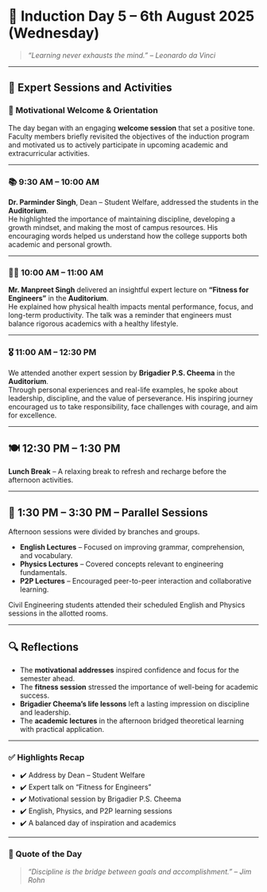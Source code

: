 # 📘 Induction Day 5 – 6th August 2025 (Wednesday)

> _“Learning never exhausts the mind.” – Leonardo da Vinci_

---

## 🎤 Expert Sessions and Activities

### 🎯 Motivational Welcome & Orientation
The day began with an engaging **welcome session** that set a positive tone. Faculty members briefly revisited the objectives of the induction program and motivated us to actively participate in upcoming academic and extracurricular activities.

---

### 📚 9:30 AM – 10:00 AM
**Dr. Parminder Singh**, Dean – Student Welfare, addressed the students in the **Auditorium**.  
He highlighted the importance of maintaining discipline, developing a growth mindset, and making the most of campus resources. His encouraging words helped us understand how the college supports both academic and personal growth.

---

### 🏋️‍♂️ 10:00 AM – 11:00 AM
**Mr. Manpreet Singh** delivered an insightful expert lecture on **“Fitness for Engineers”** in the **Auditorium**.  
He explained how physical health impacts mental performance, focus, and long-term productivity. The talk was a reminder that engineers must balance rigorous academics with a healthy lifestyle.

---

### 🎖️ 11:00 AM – 12:30 PM
We attended another expert session by **Brigadier P.S. Cheema** in the **Auditorium**.  
Through personal experiences and real-life examples, he spoke about leadership, discipline, and the value of perseverance. His inspiring journey encouraged us to take responsibility, face challenges with courage, and aim for excellence.

---

## 🍽️ 12:30 PM – 1:30 PM
**Lunch Break** – A relaxing break to refresh and recharge before the afternoon activities.

---

## 🧪 1:30 PM – 3:30 PM – Parallel Sessions
Afternoon sessions were divided by branches and groups.

- **English Lectures** – Focused on improving grammar, comprehension, and vocabulary.  
- **Physics Lectures** – Covered concepts relevant to engineering fundamentals.  
- **P2P Lectures** – Encouraged peer-to-peer interaction and collaborative learning.  

Civil Engineering students attended their scheduled English and Physics sessions in the allotted rooms.

---

## 🔍 Reflections
- The **motivational addresses** inspired confidence and focus for the semester ahead.  
- The **fitness session** stressed the importance of well-being for academic success.  
- **Brigadier Cheema’s life lessons** left a lasting impression on discipline and leadership.  
- The **academic lectures** in the afternoon bridged theoretical learning with practical application.

---

### ✅ Highlights Recap
- ✔️ Address by Dean – Student Welfare  
- ✔️ Expert talk on “Fitness for Engineers”  
- ✔️ Motivational session by Brigadier P.S. Cheema  
- ✔️ English, Physics, and P2P learning sessions  
- ✔️ A balanced day of inspiration and academics

---

### 📌 Quote of the Day
> _“Discipline is the bridge between goals and accomplishment.” – Jim Rohn_
